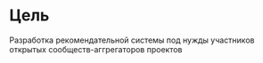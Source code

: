 # Цель
Разработка рекомендательной системы под нужды участников открытых сообществ-аггрегаторов проектов
